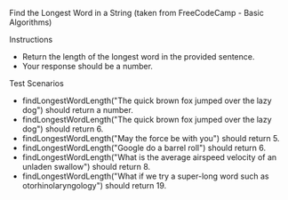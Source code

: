 Find the Longest Word in a String
    (taken from FreeCodeCamp - Basic Algorithms)

Instructions
- Return the length of the longest word in the provided sentence.
- Your response should be a number.

Test Scenarios
- findLongestWordLength("The quick brown fox jumped over the lazy dog") should return a number.
- findLongestWordLength("The quick brown fox jumped over the lazy dog") should return 6.
- findLongestWordLength("May the force be with you") should return 5.
- findLongestWordLength("Google do a barrel roll") should return 6.
- findLongestWordLength("What is the average airspeed velocity of an unladen swallow") should return 8.
- findLongestWordLength("What if we try a super-long word such as otorhinolaryngology") should return 19.